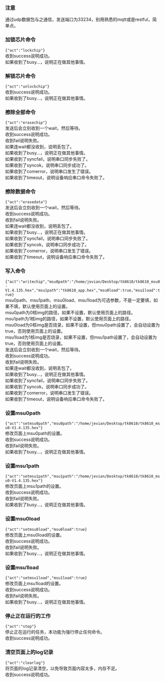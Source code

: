 ### 注意
通过udp数据包与之通信，发送端口为33234，别用熟悉的mqtt或是restful，简单点。  

### 加锁芯片命令
`{"act":"lockchip"}`    
收到success说明成功。    
如果收到了busy...，说明正在做其他事情。  

### 解锁芯片命令
`{"act":"unlockchip"}`    
收到success说明成功。    
如果收到了busy...，说明正在做其他事情。  

### 擦除全部命令
`{"act":"erasechip"}`  
发送后会立刻收到一个wait，然后等待。  
收到success说明成功。  
收到fail说明失败。  
如果连wait都没收到，说明丢包了。  
如果收到了busy...，说明正在做其他事情。  
如果收到了syncfail，说明串口同步失败了。  
如果收到了syncok，说明串口同步成功了。  
如果收到了comerror，说明串口发生了错误。  
如果收到了timeout，说明设备响应串口命令失败了。  

### 擦除数据命令
`{"act":"erasedata"}`  
发送后会立刻收到一个wait，然后等待。  
收到success说明成功。  
收到fail说明失败。  
如果连wait都没收到，说明丢包了。  
如果收到了busy...，说明正在做其他事情。  
如果收到了syncfail，说明串口同步失败了。  
如果收到了syncok，说明串口同步成功了。  
如果收到了comerror，说明串口发生了错误。  
如果收到了timeout，说明设备响应串口命令失败了。  

### 写入命令
`{"act":"writechip","msu0path":"/home/jevian/Desktop/tk8610/tk8610_msu0-V1.4.135.hex","msu1path":"tk8610_app.hex","msu0load":true,"msu1load":true}`  
msu0path、msu1path、msu0load、msu1load为可选参数，不是一定要填，如果不填，默认使用页面上的设置。  
msu0path为0核img的路径，如果不设置，默认使用页面上的路径。  
msu1path为1核img的路径，如果不设置，默认使用页面上的路径。  
msu0load为0核img是否烧录，如果不设置，但msu0path设置了，会自动设置为true，否则使用页面上的设置。  
msu1load为1核img是否烧录，如果不设置，但msu1path设置了，会自动设置为true，否则使用页面上的设置。  
发送后会立刻收到一个wait，然后等待。  
收到success说明成功。  
收到fail说明失败。  
如果连wait都没收到，说明丢包了。  
如果收到了busy...，说明正在做其他事情。  
如果收到了syncfail，说明串口同步失败了。  
如果收到了syncok，说明串口同步成功了。  
如果收到了comerror，说明串口发生了错误。  
如果收到了timeout，说明设备响应串口命令失败了。  

### 设置msu0path
`{"act":"setmsu0path","msu0path":"/home/jevian/Desktop/tk8610/tk8610_msu0-V1.4.135.hex"}`  
修改页面上msu0path的设置。  
收到success说明成功。  
收到fail说明失败。  
如果收到了busy...，说明正在做其他事情。  

### 设置msu1path
`{"act":"setmsu1path","msu1path":"/home/jevian/Desktop/tk8610/tk8610_msu0-V1.4.135.hex"}`  
修改页面上msu1path的设置。  
收到success说明成功。  
收到fail说明失败。  
如果收到了busy...，说明正在做其他事情。  

### 设置msu0load
`{"act":"setmsu0load","msu0load":true}`  
修改页面上msu0load的设置。  
收到success说明成功。  
收到fail说明失败。  
如果收到了busy...，说明正在做其他事情。  

### 设置msu1load
`{"act":"setmsu1load","msu1load":true}`  
修改页面上msu1load的设置。  
收到success说明成功。  
收到fail说明失败。  
如果收到了busy...，说明正在做其他事情。  

### 停止正在运行的工作
`{"act":"stop"}`  
停止正在运行的任务，本功能为强行停止任何命令。  
收到success说明成功。  

### 清空页面上的log记录
`{"act":"clearlog"}`  
将页面的log记录清空，以免导致页面内容太多，内存不足。  
收到success说明成功。  
